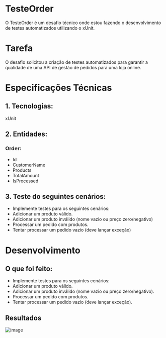 # TesteOrder

O TesteOrder é um desafio técnico onde estou fazendo o desenvolvimento de testes automatizados utilizando o xUnit.

# Tarefa

O desafio solicitou a criação de testes automatizados para garantir a qualidade de uma API de gestão de pedidos para uma loja online.

# Especificações Técnicas

## 1. Tecnologias:
  xUnit
## 2. Entidades:

### Order:

- Id 
- CustomerName 
- Products 
- TotalAmount 
- IsProcessed 


## 3. Teste do seguintes cenários:
- Implemente testes para os seguintes cenários:
- Adicionar um produto válido.
- Adicionar um produto inválido (nome vazio ou preço zero/negativo)
- Processar um pedido com produtos.
- Tentar processar um pedido vazio (deve lançar exceção)

# Desenvolvimento

## O que foi feito:

- Implemente testes para os seguintes cenários:
- Adicionar um produto válido.
- Adicionar um produto inválido (nome vazio ou preço zero/negativo).
- Processar um pedido com produtos.
- Tentar processar um pedido vazio (deve lançar exceção).

## Resultados

![image](https://github.com/user-attachments/assets/6c627164-bac5-4ebc-89ab-f571eae5d30f)

